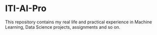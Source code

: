 # ITI-AI-Pro
This repository contains my real life and practical experience in Machine Learning, Data Science projects, assignments and so on.
